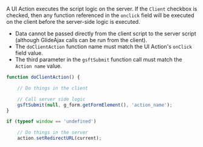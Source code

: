 A UI Action executes the script logic on the server. If the `Client` checkbox is checked, then any function referenced in the `onclick` field will be executed on the client before the server-side logic is executed. 
- Data cannot be passed directly from the client script to the server script (although GlideAjax calls can be run from the client).
- The `doClientAction` function name must match the UI Action's `onClick` field value.
- The third parameter in the `gsftSubmit` function call must match the `Action name` value.


```javascript
function doClientAction() {

    // Do things in the client

    // Call server side logic
    gsftSubmit(null, g_form.getFormElement(), 'action_name');
}

if (typeof window == 'undefined')

    // Do things in the server
    action.setRedirectURL(current);
```

